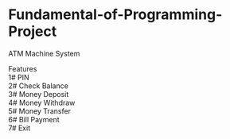 # Fundamental-of-Programming-Project
ATM Machine System  

Features  
1# PIN  
2# Check Balance  
3# Money Deposit  
4# Money Withdraw  
5# Money Transfer  
6# Bill Payment  
7# Exit  
